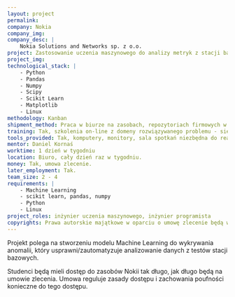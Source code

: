 ```yaml
---
layout: project
permalink: 
company: Nokia
company_img:
company_desc: |
    Nokia Solutions and Networks sp. z o.o.
project: Zastosowanie uczenia maszynowego do analizy metryk z stacji bazowych
project_img:
technological_stack: |
    - Python
    - Pandas
    - Numpy
    - Scipy
    - Scikit Learn
    - Matplotlib
    - Linux
methodology: Kanban
shipment_method: Praca w biurze na zasobach, repozytoriach firmowych w zespole prowadzonym i nadzorowanym przez kierownika projektu z Nokii.
training: Tak, szkolenia on-line z domeny rozwiązywanego problemu - sieci 4G LTE.
tools_provided: Tak, komputery, monitory, sala spotkań niezbędna do realizacji projektu.
mentor: Daniel Kornaś
worktime: 1 dzień w tygodniu
location: Biuro, cały dzień raz w tygodniu.
money: Tak, umowa zlecenie.
later_employment: Tak.
team_size: 2 - 4
requirements: |
    - Machine Learning
    - scikit learn, pandas, numpy
    - Python
    - Linux
project_roles: inżynier uczenia maszynowego, inżynier programista
copyrights: Prawa autorskie majątkowe w oparciu o umowę zlecenie będą w pełni należeć do Nokii.
---
```

Projekt polega na stworzeniu modelu Machine Learning do wykrywania anomalii, który usprawni/zautomatyzuje analizowanie danych z testów stacji bazowych.

Studenci będą mieli dostęp do zasobów Nokii tak długo, jak długo będą na umowie zlecenia. Umowa reguluje zasady dostępu i zachowania poufności konieczne do tego dostępu.
